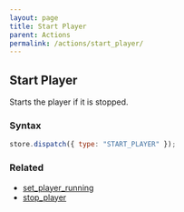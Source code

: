 ```yaml
---
layout: page
title: Start Player
parent: Actions
permalink: /actions/start_player/
---
```


## Start Player

Starts the player if it is stopped.

### Syntax

```js
store.dispatch({ type: "START_PLAYER" });
```

### Related

- [set_player_running](./set_player_running.md)
- [stop_player](./stop_player.md)
